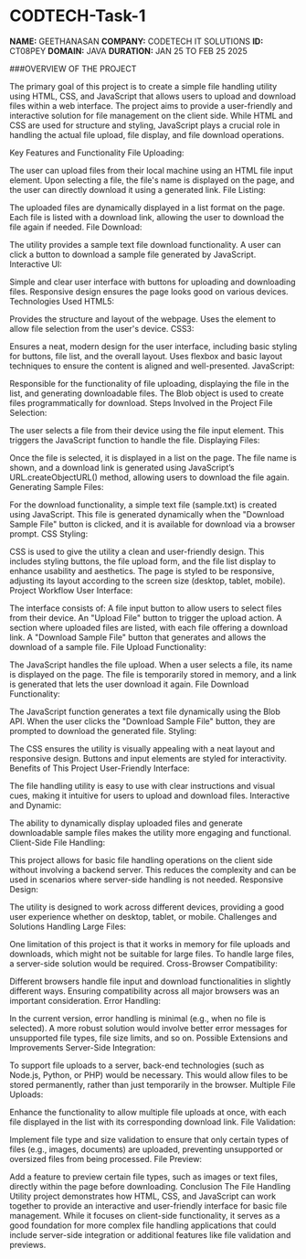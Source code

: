 # CODTECH-Task-1
**NAME:** GEETHANASAN 
**COMPANY:** CODETECH IT SOLUTIONS
**ID:** CT08PEY
**DOMAIN:** JAVA
**DURATION:** JAN 25 TO FEB 25 2025




###OVERVIEW OF THE PROJECT

The primary goal of this project is to create a simple file handling utility using HTML, CSS, and JavaScript that allows users to upload and download files within a web interface. The project aims to provide a user-friendly and interactive solution for file management on the client side. While HTML and CSS are used for structure and styling, JavaScript plays a crucial role in handling the actual file upload, file display, and file download operations.

Key Features and Functionality File Uploading:

The user can upload files from their local machine using an HTML file input element. Upon selecting a file, the file's name is displayed on the page, and the user can directly download it using a generated link. File Listing:

The uploaded files are dynamically displayed in a list format on the page. Each file is listed with a download link, allowing the user to download the file again if needed. File Download:

The utility provides a sample text file download functionality. A user can click a button to download a sample file generated by JavaScript. Interactive UI:

Simple and clear user interface with buttons for uploading and downloading files. Responsive design ensures the page looks good on various devices. Technologies Used HTML5:

Provides the structure and layout of the webpage. Uses the element to allow file selection from the user's device. CSS3:

Ensures a neat, modern design for the user interface, including basic styling for buttons, file list, and the overall layout. Uses flexbox and basic layout techniques to ensure the content is aligned and well-presented. JavaScript:

Responsible for the functionality of file uploading, displaying the file in the list, and generating downloadable files. The Blob object is used to create files programmatically for download. Steps Involved in the Project File Selection:

The user selects a file from their device using the file input element. This triggers the JavaScript function to handle the file. Displaying Files:

Once the file is selected, it is displayed in a list on the page. The file name is shown, and a download link is generated using JavaScript’s URL.createObjectURL() method, allowing users to download the file again. Generating Sample Files:

For the download functionality, a simple text file (sample.txt) is created using JavaScript. This file is generated dynamically when the "Download Sample File" button is clicked, and it is available for download via a browser prompt. CSS Styling:

CSS is used to give the utility a clean and user-friendly design. This includes styling buttons, the file upload form, and the file list display to enhance usability and aesthetics. The page is styled to be responsive, adjusting its layout according to the screen size (desktop, tablet, mobile). Project Workflow User Interface:

The interface consists of: A file input button to allow users to select files from their device. An "Upload File" button to trigger the upload action. A section where uploaded files are listed, with each file offering a download link. A "Download Sample File" button that generates and allows the download of a sample file. File Upload Functionality:

The JavaScript handles the file upload. When a user selects a file, its name is displayed on the page. The file is temporarily stored in memory, and a link is generated that lets the user download it again. File Download Functionality:

The JavaScript function generates a text file dynamically using the Blob API. When the user clicks the "Download Sample File" button, they are prompted to download the generated file. Styling:

The CSS ensures the utility is visually appealing with a neat layout and responsive design. Buttons and input elements are styled for interactivity. Benefits of This Project User-Friendly Interface:

The file handling utility is easy to use with clear instructions and visual cues, making it intuitive for users to upload and download files. Interactive and Dynamic:

The ability to dynamically display uploaded files and generate downloadable sample files makes the utility more engaging and functional. Client-Side File Handling:

This project allows for basic file handling operations on the client side without involving a backend server. This reduces the complexity and can be used in scenarios where server-side handling is not needed. Responsive Design:

The utility is designed to work across different devices, providing a good user experience whether on desktop, tablet, or mobile. Challenges and Solutions Handling Large Files:

One limitation of this project is that it works in memory for file uploads and downloads, which might not be suitable for large files. To handle large files, a server-side solution would be required. Cross-Browser Compatibility:

Different browsers handle file input and download functionalities in slightly different ways. Ensuring compatibility across all major browsers was an important consideration. Error Handling:

In the current version, error handling is minimal (e.g., when no file is selected). A more robust solution would involve better error messages for unsupported file types, file size limits, and so on. Possible Extensions and Improvements Server-Side Integration:

To support file uploads to a server, back-end technologies (such as Node.js, Python, or PHP) would be necessary. This would allow files to be stored permanently, rather than just temporarily in the browser. Multiple File Uploads:

Enhance the functionality to allow multiple file uploads at once, with each file displayed in the list with its corresponding download link. File Validation:

Implement file type and size validation to ensure that only certain types of files (e.g., images, documents) are uploaded, preventing unsupported or oversized files from being processed. File Preview:

Add a feature to preview certain file types, such as images or text files, directly within the page before downloading. Conclusion The File Handling Utility project demonstrates how HTML, CSS, and JavaScript can work together to provide an interactive and user-friendly interface for basic file management. While it focuses on client-side functionality, it serves as a good foundation for more complex file handling applications that could include server-side integration or additional features like file validation and previews.
